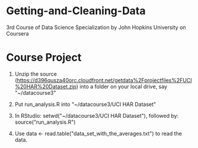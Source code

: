 Getting-and-Cleaning-Data
=========================

3rd Course of Data Science Specialization by John Hopkins University on Coursera


Course Project
=========================
1) Unzip the source (https://d396qusza40orc.cloudfront.net/getdata%2Fprojectfiles%2FUCI%20HAR%20Dataset.zip) into a folder on your local drive, say "~/datacourse3"

2) Put run_analysis.R into "~/datacourse3/UCI HAR Dataset"

3) In RStudio: setwd("~/datacourse3/UCI HAR Dataset"), followed by: source("run_analysis.R")

4) Use data <- read.table("data_set_with_the_averages.txt") to read the data. 

